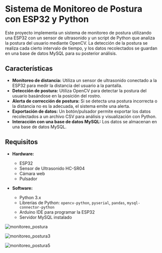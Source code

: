 # Sistema de Monitoreo de Postura con ESP32 y Python

Este proyecto implementa un sistema de monitoreo de postura utilizando una ESP32 con un sensor de ultrasonido y un script de Python que analiza la postura del usuario mediante OpenCV. La detección de la postura se realiza cada cierto intervalo de tiempo, y los datos recolectados se guardan en una base de datos MySQL para su posterior análisis.

## Características

- **Monitoreo de distancia:** Utiliza un sensor de ultrasonido conectado a la ESP32 para medir la distancia del usuario a la pantalla.
- **Detección de postura:** Utiliza OpenCV para detectar la postura del usuario basándose en la posición del rostro.
- **Alerta de corrección de postura:** Si se detecta una postura incorrecta o la distancia no es la adecuada, el sistema emite una alerta.
- **Exportación de datos:** Un botón/pulsador permite exportar los datos recolectados a un archivo CSV para análisis y visualización con Python.
- **Interacción con una base de datos MySQL:** Los datos se almacenan en una base de datos MySQL.

## Requisitos

- **Hardware:**
  - ESP32
  - Sensor de Ultrasonido HC-SR04
  - Cámara web
  - Pulsador 

- **Software:**
  - Python 3.x
  - Librerías de Python: `opencv-python`, `pyserial`, `pandas`, `mysql-connector-python`
  - Arduino IDE para programar la ESP32
  - Servidor MySQL instalado

![monitoreo_postura](https://github.com/user-attachments/assets/cf3e27aa-dbb8-48d8-b08f-ce58a3e5ac89)

![monitoreo_postura3](https://github.com/user-attachments/assets/7f4ef0ec-9f5b-4b63-9fc1-c224e8386e6b)

![monitoreo_postura5](https://github.com/user-attachments/assets/dbc6faf7-ba9d-484e-bb2d-4f4923bec35b)

